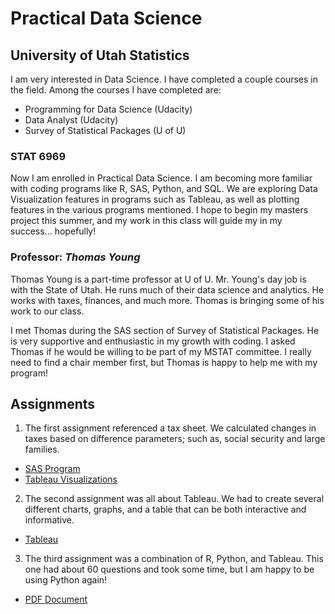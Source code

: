 # Practical Data Science

## University of Utah Statistics
I am very interested in Data Science.  I have completed a couple courses in the field.  Among the courses I have completed are:
* Programming for Data Science (Udacity)
* Data Analyst (Udacity)
* Survey of Statistical Packages (U of U)

### STAT 6969
Now I am enrolled in Practical Data Science.  I am becoming more familiar with coding programs like R, SAS, Python, and SQL.  We are exploring Data Visualization features in programs such as Tableau, as well as plotting features in the various programs mentioned.  I hope to begin my masters project this summer, and my work in this class will guide my in my success... hopefully!

### Professor: _Thomas Young_
Thomas Young is a part-time professor at U of U.  Mr. Young's day job is with the State of Utah.  He runs much of their data science and analytics.  He works with taxes, finances, and much more.  Thomas is bringing some of his work to our class.  

I met Thomas during the SAS section of Survey of Statistical Packages.  He is very supportive and enthusiastic in my growth with coding.  I asked Thomas if he would be willing to be part of my MSTAT committee.  I really need to find a chair member first, but Thomas is happy to help me with my program!

## Assignments
1. The first assignment referenced a tax sheet.  We calculated changes in taxes based on difference parameters; such as, social security and large families.
  * [SAS Program](Assignments\Bowling_PDS_Assignment1.sas)
  * [Tableau Visualizations](Assignments\Bowling_PDS_Assignment1.twb)


2. The second assignment was all about Tableau.  We had to create several different charts, graphs, and a table that can be both interactive and informative.
  * [Tableau](Assignments\Bowling_PDS_Assignment2.twb)


3. The third assignment was a combination of R, Python, and Tableau.  This one had about 60 questions and took some time, but I am happy to be using Python again!
  * [PDF Document](Assignments\Bowling_PDS_Assignment4.pdf)
